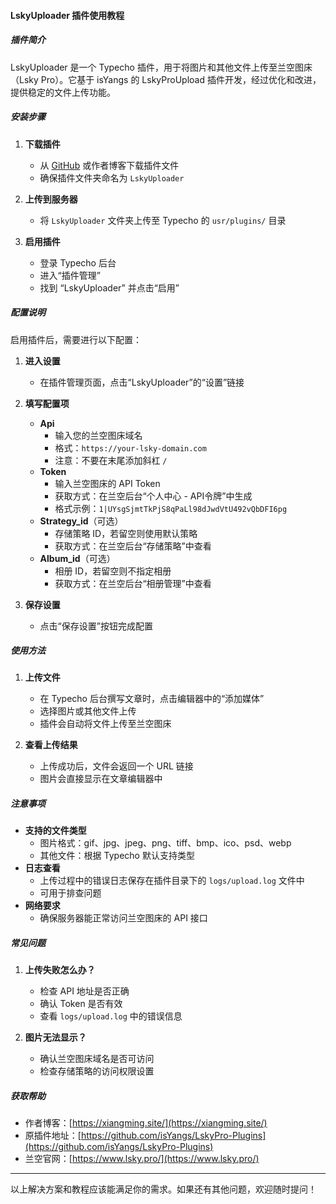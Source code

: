 #### LskyUploader 插件使用教程

##### 插件简介
LskyUploader 是一个 Typecho 插件，用于将图片和其他文件上传至兰空图床（Lsky Pro）。它基于 isYangs 的 LskyProUpload 插件开发，经过优化和改进，提供稳定的文件上传功能。

##### 安装步骤
1. **下载插件**
   - 从 [GitHub](https://github.com/isYangs/LskyPro-Plugins) 或作者博客下载插件文件
   - 确保插件文件夹命名为 `LskyUploader`

2. **上传到服务器**
   - 将 `LskyUploader` 文件夹上传至 Typecho 的 `usr/plugins/` 目录

3. **启用插件**
   - 登录 Typecho 后台
   - 进入“插件管理”
   - 找到 “LskyUploader” 并点击“启用”

##### 配置说明
启用插件后，需要进行以下配置：
1. **进入设置**
   - 在插件管理页面，点击“LskyUploader”的“设置”链接

2. **填写配置项**
   - **Api**
     - 输入您的兰空图床域名
     - 格式：`https://your-lsky-domain.com`
     - 注意：不要在末尾添加斜杠 `/`
   - **Token**
     - 输入兰空图床的 API Token
     - 获取方式：在兰空后台“个人中心 - API令牌”中生成
     - 格式示例：`1|UYsgSjmtTkPjS8qPaLl98dJwdVtU492vQbDFI6pg`
   - **Strategy_id**（可选）
     - 存储策略 ID，若留空则使用默认策略
     - 获取方式：在兰空后台“存储策略”中查看
   - **Album_id**（可选）
     - 相册 ID，若留空则不指定相册
     - 获取方式：在兰空后台“相册管理”中查看

3. **保存设置**
   - 点击“保存设置”按钮完成配置

##### 使用方法
1. **上传文件**
   - 在 Typecho 后台撰写文章时，点击编辑器中的“添加媒体”
   - 选择图片或其他文件上传
   - 插件会自动将文件上传至兰空图床

2. **查看上传结果**
   - 上传成功后，文件会返回一个 URL 链接
   - 图片会直接显示在文章编辑器中

##### 注意事项
- **支持的文件类型**
  - 图片格式：gif、jpg、jpeg、png、tiff、bmp、ico、psd、webp
  - 其他文件：根据 Typecho 默认支持类型
- **日志查看**
  - 上传过程中的错误日志保存在插件目录下的 `logs/upload.log` 文件中
  - 可用于排查问题
- **网络要求**
  - 确保服务器能正常访问兰空图床的 API 接口

##### 常见问题
1. **上传失败怎么办？**
   - 检查 API 地址是否正确
   - 确认 Token 是否有效
   - 查看 `logs/upload.log` 中的错误信息

2. **图片无法显示？**
   - 确认兰空图床域名是否可访问
   - 检查存储策略的访问权限设置

##### 获取帮助
- 作者博客：[https://xiangming.site/](https://xiangming.site/)
- 原插件地址：[https://github.com/isYangs/LskyPro-Plugins](https://github.com/isYangs/LskyPro-Plugins)
- 兰空官网：[https://www.lsky.pro/](https://www.lsky.pro/)

---

以上解决方案和教程应该能满足你的需求。如果还有其他问题，欢迎随时提问！